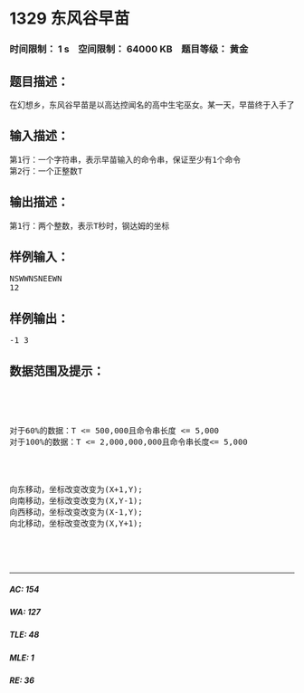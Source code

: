 # 1329 东风谷早苗   
### 时间限制： 1 s&nbsp;&nbsp;&nbsp;&nbsp;空间限制： 64000 KB&nbsp;&nbsp;&nbsp;&nbsp;题目等级： 黄金  
## 题目描述：  

<pre>
在幻想乡，东风谷早苗是以高达控闻名的高中生宅巫女。某一天，早苗终于入手了最新款的钢达姆模型。作为最新的钢达姆，当然有了与以往不同的功能了，那就是它能够自动行走，厉害吧（好吧，我自重）。早苗的新模型可以按照输入的命令进行移动，命令包含’E’、’S’、’W’、’N’四种，分别对应四个不同的方向，依次为东、南、西、北。执行某个命令时，它会向着对应方向移动一个单位。作为新型机器人，自然不会只单单执行一个命令，它可以执行命令串。对于输入的命令串，每一秒它会按照命令行动一次。而执行完命令串最后一个命令后，会自动从头开始循环。在0时刻时早苗将钢达姆放置在了(0,0)的位置，并且输入了命令串。她想要知道T秒后钢达姆所在的位置坐标。
</pre>
  
  
## 输入描述：  

<pre>
第1行：一个字符串，表示早苗输入的命令串，保证至少有1个命令
第2行：一个正整数T
</pre>
  
  
## 输出描述：  

<pre>
第1行：两个整数，表示T秒时，钢达姆的坐标
</pre>
  
  
## 样例输入：  

<pre>
NSWWNSNEEWN
12
</pre>
  
  
## 样例输出：  

<pre>
-1 3
</pre>
  
  
## 数据范围及提示：  

<pre>




对于60%的数据：T <= 500,000且命令串长度 <= 5,000
对于100%的数据：T <= 2,000,000,000且命令串长度<= 5,000




向东移动，坐标改变改变为(X+1,Y);
向南移动，坐标改变改变为(X,Y-1);
向西移动，坐标改变改变为(X-1,Y);
向北移动，坐标改变改变为(X,Y+1);




</pre>
  
  
***  

##### AC: 154  
##### WA: 127  
##### TLE: 48  
##### MLE: 1  
##### RE: 36  
